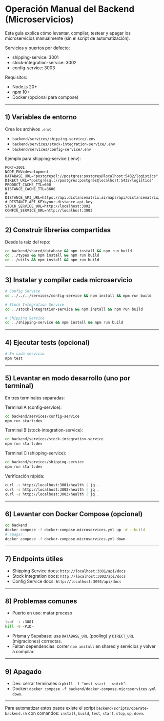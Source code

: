 # Operación Manual del Backend (Microservicios)

Esta guía explica cómo levantar, compilar, testear y apagar los microservicios manualmente (sin el script de automatización).

Servicios y puertos por defecto:
- shipping-service: 3001
- stock-integration-service: 3002
- config-service: 3003

Requisitos:
- Node.js 20+
- npm 10+
- Docker (opcional para compose)

---

## 1) Variables de entorno
Crea los archivos `.env`:

- `backend/services/shipping-service/.env`
- `backend/services/stock-integration-service/.env`
- `backend/services/config-service/.env`

Ejemplo para shipping-service (.env):
```env
PORT=3001
NODE_ENV=development
DATABASE_URL="postgresql://postgres:postgres@localhost:5432/logistics"
DIRECT_URL="postgresql://postgres:postgres@localhost:5432/logistics"
PRODUCT_CACHE_TTL=600
DISTANCE_CACHE_TTL=3600
# DISTANCE_API_URL=https://api.distancematrix.ai/maps/api/distancematrix/json
# DISTANCE_API_KEY=your-distance-api-key
STOCK_SERVICE_URL=http://localhost:3002
CONFIG_SERVICE_URL=http://localhost:3003
```

---

## 2) Construir librerías compartidas
Desde la raíz del repo:
```bash
cd backend/shared/database && npm install && npm run build
cd ../types && npm install && npm run build
cd ../utils && npm install && npm run build
```

---

## 3) Instalar y compilar cada microservicio
```bash
# Config Service
cd ../../../services/config-service && npm install && npm run build

# Stock Integration Service
cd ../stock-integration-service && npm install && npm run build

# Shipping Service
cd ../shipping-service && npm install && npm run build
```

---

## 4) Ejecutar tests (opcional)
```bash
# En cada servicio
npm test
```

---

## 5) Levantar en modo desarrollo (uno por terminal)
En tres terminales separadas:

Terminal A (config-service):
```bash
cd backend/services/config-service
npm run start:dev
```

Terminal B (stock-integration-service):
```bash
cd backend/services/stock-integration-service
npm run start:dev
```

Terminal C (shipping-service):
```bash
cd backend/services/shipping-service
npm run start:dev
```

Verificación rápida:
```bash
curl -s http://localhost:3001/health | jq .
curl -s http://localhost:3002/health | jq .
curl -s http://localhost:3003/health | jq .
```

---

## 6) Levantar con Docker Compose (opcional)
```bash
cd backend
docker compose -f docker-compose.microservices.yml up -d --build
# apagar
docker compose -f docker-compose.microservices.yml down
```

---

## 7) Endpoints útiles
- Shipping Service docs: `http://localhost:3001/api/docs`
- Stock Integration docs: `http://localhost:3002/api/docs`
- Config Service docs: `http://localhost:3003/api/docs`

---

## 8) Problemas comunes
- Puerto en uso: matar proceso
```bash
lsof -i :3001
kill -9 <PID>
```
- Prisma y Supabase: usa `DATABASE_URL` (pooling) y `DIRECT_URL` (migraciones) correctas.
- Faltan dependencias: correr `npm install` en shared y servicios y volver a compilar.

---

## 9) Apagado
- Dev: cerrar terminales o `pkill -f "nest start --watch"`.
- Docker: `docker compose -f backend/docker-compose.microservices.yml down`.

---

Para automatizar estos pasos existe el script `backend/scripts/operate-backend.sh` con comandos: `install`, `build`, `test`, `start`, `stop`, `up`, `down`.
